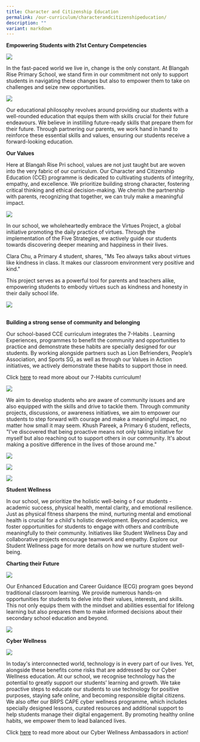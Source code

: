 ```yaml
---
title: Character and Citizenship Education
permalink: /our-curriculum/characterandcitizenshipeducation/
description: ""
variant: markdown
---
```

**Empowering Students with 21st Century Competencies**

![](/images/2024%20Photos/CCE/CCE1.jpg)

In the fast-paced world we live in, change is the only constant. At Blangah Rise Primary School, we stand firm in our commitment not only to support students in navigating these changes but also to empower them to take on challenges and seize new opportunities. 

![](/images/2024%20Photos/CCE/CCE2.jpg)

Our educational philosophy revolves around providing our students with a well-rounded education that equips them with skills crucial for their future endeavours. We believe in instilling future-ready skills   that prepare them for their future. Through partnering our parents, we work hand in hand to reinforce these essential skills and values, ensuring our students receive 	a forward-looking education.

**Our Values**

Here at Blangah Rise Pri school, values are not just taught but are woven into the very fabric of our curriculum. Our Character and Citizenship Education (CCE) programme is dedicated to cultivating students of integrity, empathy, and excellence.   We prioritize building strong character, fostering critical thinking and ethical decision-making. We cherish the partnership with parents, recognizing that together, we can truly make a meaningful impact. 

![](/images/2024%20Photos/CCE/CCE3.jpg)

In our school, we wholeheartedly embrace the Virtues Project, a global initiative promoting the daily practice of virtues. Through the implementation of the Five Strategies, we actively guide our students towards discovering deeper meaning and happiness in their lives. 

Clara Chu, a Primary 4 student, shares, "Ms Teo always talks about virtues like kindness in class. It makes our classroom environment very positive and kind." 

This project serves as a powerful tool for parents and teachers alike, empowering students to embody virtues such as kindness and honesty in their daily school life.

![](/images/2024%20Photos/CCE/CCE4.jpg)

<br>**Building a strong sense of community and belonging**<br>

Our school-based CCE curriculum integrates the 7-Habits   . Learning Experiences, programmes to benefit the community and opportunities to practice and demonstrate these habits are specially designed for our students. By working alongside partners such as Lion Befrienders, People’s Association, and Sports SG, as well as through our Values in Action initiatives, we actively demonstrate these habits to support those in need.

Click [here](https://www.blangahrisepri.moe.edu.sg/our-distinctive-programmes/the-leader-in-me/) to read more about our 7-Habits curriculum!

![](/images/2024%20Photos/CCE/CCE5.jpg)

We aim to develop students who are aware of community issues and are also equipped with the skills and drive to tackle them. Through community projects, discussions, or awareness initiatives, we aim to empower our students to step forward with courage and make a meaningful impact, no matter how small it may seem. Khush   Pareek, a Primary 6 student, reflects, "I've discovered that being proactive means not only taking initiative for myself but also reaching out to support others in our community. It's about making a positive difference in the lives of those around me."

![](/images/2024%20Photos/CCE/CCE6.jpg)

![](/images/2024%20Photos/CCE/CCE7.jpg)

![](/images/2024%20Photos/CCE/CCE8.jpg)

**Student Wellness**

In our school, we prioritize the holistic well-being o f our students -  academic success, physical health, mental clarity, and emotional resilience. Just as physical fitness sharpens the mind, nurturing mental and emotional health is crucial for a child's holistic development. Beyond academics, we foster opportunities for students to engage with others and contribute meaningfully to their community. Initiatives like Student Wellness Day and collaborative projects encourage teamwork and empathy. Explore our Student Wellness page for more details on how we nurture student well-being. 

**Charting their Future**

![](/images/2024%20Photos/CCE/CCE9.jpg)

Our Enhanced Education and Career Guidance (ECG) program goes beyond traditional classroom learning. We provide numerous hands-on opportunities for students to delve into their values, interests, and skills. This not only equips them with the mindset and abilities essential for lifelong learning but also prepares them to make informed decisions about their secondary school education and beyond.

![](/images/2024%20Photos/CCE/CCE10.jpg)

**Cyber Wellness**   

![](/images/2024%20Photos/CCE/CCE11.jpg)

In today's interconnected world, technology is in every part of our lives. Yet, alongside these benefits come risks that are addressed by our Cyber Wellness education. At our school, we recognise technology has the potential to greatly support our students’ learning and growth. We take proactive steps to educate our students to use technology for positive purposes, staying safe online, and becoming responsible digital citizens.  We also offer our BRPS CAPE cyber wellness programme, which includes specially designed lessons, curated resources and additional support to help students manage their digital engagement. By promoting healthy online habits, we empower them to lead balanced lives.

Click [here](https://www.blangahrisepri.moe.edu.sg/departments/infocomm-technology/) to read more about our Cyber Wellness Ambassadors in action!